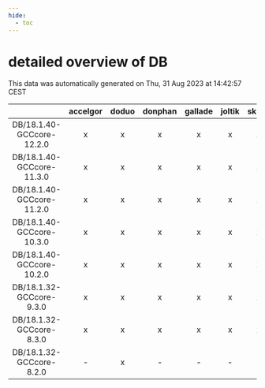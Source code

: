 ```yaml
---
hide:
  - toc
---
```


detailed overview of DB
=======================


This data was automatically generated on Thu, 31 Aug 2023 at 14:42:57 CEST  

| |accelgor|doduo|donphan|gallade|joltik|skitty|swalot|victini|
| :---: | :---: | :---: | :---: | :---: | :---: | :---: | :---: | :---: |
|DB/18.1.40-GCCcore-12.2.0|x|x|x|x|x|x|x|x|
|DB/18.1.40-GCCcore-11.3.0|x|x|x|x|x|x|x|x|
|DB/18.1.40-GCCcore-11.2.0|x|x|x|x|x|x|x|x|
|DB/18.1.40-GCCcore-10.3.0|x|x|x|x|x|x|x|x|
|DB/18.1.40-GCCcore-10.2.0|x|x|x|x|x|x|x|x|
|DB/18.1.32-GCCcore-9.3.0|x|x|x|x|x|x|x|x|
|DB/18.1.32-GCCcore-8.3.0|x|x|x|x|x|x|x|x|
|DB/18.1.32-GCCcore-8.2.0|-|x|-|-|-|-|x|-|
